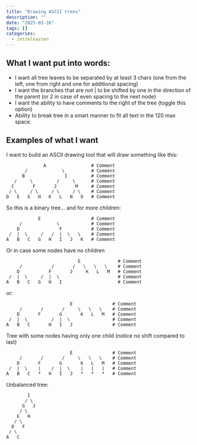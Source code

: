 ```yaml
---
title: "Drawing ASCII trees"
description: ""
date: "2025-03-26"
tags: []
categories:
  - zettelkasten
---
```


## What I want put into words:

- I want all tree leaves to be separated by at least 3 chars (one from the left, one from right and one for additional spacing)
- I want the branches that are not | to be shifted by one in the direction of the parent (or 2 in case of even spacing to the next node)
- I want the ability to have comments to the right of the tree (toggle this option)
- Ability to break tree in a smart manner to fit all text in the 120 max space.

## Examples of what I want

I want to build an ASCII drawing tool that will draw something like this:

```
              A                 # Comment
       /             \          # Comment
      B               I         # Comment
   /     \         /     \      # Comment
  C       F       J       M     # Comment
 / \     / \     / \     / \    # Comment
D   E   G   H   K   L   N   O   # Comment
```

So this is a binary tree... and for more children:

```
            E                   # Comment
     /             \            # Comment  
    D               F           # Comment     
 /  |  \     /   /  |  \   \    # Comment    
A   B   C   G   H   I   J   K   # Comment 
```

Or in case some nodes have no children

```
                           E              # Comment
     /           /       /   \   \   \    # Comment  
    D           F       J     K   L   M   # Comment     
 /  |  \     /  |  \                      # Comment
A   B   C   G   H   I                     # Comment 
```

or:

```
                        E               # Comment
     /       /       /     \   \   \    # Comment  
    D       F       G       K   L   M   # Comment     
 /  |  \         /  |  \                # Comment
A   B   C       H   I   J               # Comment 
```

Tree with some nodes having only one child (notice no shift compared to last)

```
                        E               # Comment
     /       /       /     \   \   \    # Comment  
    D       F       G       K   L   M   # Comment     
 /  |  \    |    /  |  \    |   |   |   # Comment
A   B   C   *   H   I   J   *   *   *   # Comment 
```

Unbalanced tree:

```
        I
       / \
      G   J
     / \
    E   H 
   / \ 
  D   F
 / \  
A   C
```
